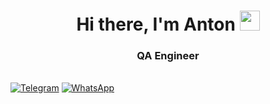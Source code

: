 <h1 align="center">Hi there, I'm Anton</a> 
<img src="https://github.com/blackcater/blackcater/raw/main/images/Hi.gif" height="32"/></h1>
<h3 align="center">QA Engineer</h3>



 \
[![Telegram](https://img.shields.io/badge/Telegram-2CA5E0?style=for-the-badge&logo=telegram&logoColor=white)](https://t.me/ansparkhomenko)
[![WhatsApp](https://img.shields.io/badge/WhatsApp-25D366?style=for-the-badge&logo=whatsapp&logoColor=white)](https://api.whatsapp.com/send?phone=79255286796)
